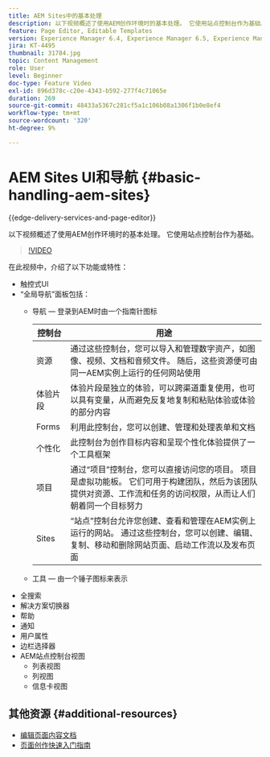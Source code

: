 ```yaml
---
title: AEM Sites中的基本处理
description: 以下视频概述了使用AEM创作环境时的基本处理。 它使用站点控制台作为基础。
feature: Page Editor, Editable Templates
version: Experience Manager 6.4, Experience Manager 6.5, Experience Manager as a Cloud Service
jira: KT-4495
thumbnail: 31784.jpg
topic: Content Management
role: User
level: Beginner
doc-type: Feature Video
exl-id: 896d378c-c20e-4343-b592-277f4c71065e
duration: 269
source-git-commit: 48433a5367c281cf5a1c106b08a1306f1b0e8ef4
workflow-type: tm+mt
source-wordcount: '320'
ht-degree: 9%

---
```


# AEM Sites UI和导航 {#basic-handling-aem-sites}

{{edge-delivery-services-and-page-editor}}

以下视频概述了使用AEM创作环境时的基本处理。 它使用站点控制台作为基础。

>[!VIDEO](https://video.tv.adobe.com/v/31784?quality=12&learn=on)

在此视频中，介绍了以下功能或特性：

* 触控式UI
* “全局导航”面板包括：
   * 导航 — 登录到AEM时由一个指南针图标

     | 控制台 | 用途 |
     |---|---|
     | 资源 | 通过这些控制台，您可以导入和管理数字资产，如图像、视频、文档和音频文件。 随后，这些资源便可由同一AEM实例上运行的任何网站使用 | 社区 | 利用此控制台，可创建和管理社区站点以供参与和启用 | 商务 | 这允许您管理与您的Commerce网站相关的产品、产品目录和订单 |
     | 体验片段 | 体验片段是独立的体验，可以跨渠道重复使用，也可以具有变量，从而避免反复地复制和粘贴体验或体验的部分内容 |
     | Forms | 利用此控制台，您可以创建、管理和处理表单和文档 |
     | 个性化 | 此控制台为创作目标内容和呈现个性化体验提供了一个工具框架 |
     | 项目 | 通过“项目”控制台，您可以直接访问您的项目。 项目是虚拟功能板。 它们可用于构建团队，然后为该团队提供对资源、工作流和任务的访问权限，从而让人们朝着同一个目标努力 |
     | Sites | “站点”控制台允许您创建、查看和管理在AEM实例上运行的网站。 通过这些控制台，您可以创建、编辑、复制、移动和删除网站页面、启动工作流以及发布页面 |

   * 工具 — 由一个锤子图标来表示
* 全搜索
* 解决方案切换器
* 帮助
* 通知
* 用户属性
* 边栏选择器
* AEM站点控制台视图
   * 列表视图
   * 列视图
   * 信息卡视图






## 其他资源 {#additional-resources}

* [编辑页面内容文档](https://experienceleague.adobe.com/docs/experience-manager-cloud-service/sites/authoring/fundamentals/editing-content.html)
* [页面创作快速入门指南](https://experienceleague.adobe.com/docs/experience-manager-cloud-service/sites/authoring/getting-started/quick-start.html)
